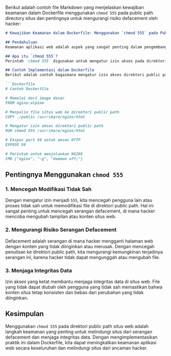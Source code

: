 Berikut adalah contoh file Markdown yang menjelaskan kewajiban keamanan dalam Dockerfile menggunakan `chmod 555` pada public path directory situs dan pentingnya untuk mengurangi risiko defacement oleh hacker:

```markdown
# Kewajiban Keamanan dalam Dockerfile: Menggunakan `chmod 555` pada Public Path Directory Situs

## Pendahuluan
Keamanan aplikasi web adalah aspek yang sangat penting dalam pengembangan dan operasi situs web. Salah satu langkah sederhana namun efektif untuk meningkatkan keamanan adalah dengan mengatur izin akses direktori public path menggunakan perintah `chmod 555`. Langkah ini dapat membantu mengurangi risiko defacement situs web oleh hacker.

## Apa itu `chmod 555`?
Perintah `chmod 555` digunakan untuk mengatur izin akses pada direktori atau file sehingga hanya pengguna dengan hak akses tertinggi yang dapat menulis, sementara pengguna lain hanya dapat membaca dan mengeksekusi. Dalam konteks direktori public path situs web, perintah ini memastikan bahwa direktori tersebut hanya dapat diakses untuk membaca dan mengeksekusi, tetapi tidak dapat diubah isinya oleh pengguna lain.

## Contoh Implementasi dalam Dockerfile
Berikut adalah contoh bagaimana mengatur izin akses direktori public path dalam Dockerfile:

```Dockerfile
# Contoh Dockerfile

# Memulai dari image dasar
FROM nginx:alpine

# Menyalin file situs web ke direktori public path
COPY ./public /usr/share/nginx/html

# Mengatur izin akses direktori public path
RUN chmod 555 /usr/share/nginx/html

# Ekspos port 80 untuk akses HTTP
EXPOSE 80

# Perintah untuk menjalankan NGINX
CMD ["nginx", "-g", "daemon off;"]
```

## Pentingnya Menggunakan `chmod 555`
### 1. Mencegah Modifikasi Tidak Sah
Dengan mengatur izin menjadi `555`, kita mencegah pengguna lain atau proses tidak sah untuk memodifikasi file di direktori public path. Hal ini sangat penting untuk mencegah serangan defacement, di mana hacker mencoba mengubah tampilan atau konten situs web.

### 2. Mengurangi Risiko Serangan Defacement
Defacement adalah serangan di mana hacker mengganti halaman web dengan konten yang tidak diinginkan atau merusak. Dengan mencegah penulisan ke direktori public path, kita mengurangi kemungkinan terjadinya serangan ini, karena hacker tidak dapat mengunggah atau mengubah file.

### 3. Menjaga Integritas Data
Izin akses yang ketat membantu menjaga integritas data di situs web. File yang tidak dapat diubah oleh pengguna yang tidak sah memastikan bahwa konten situs tetap konsisten dan bebas dari perubahan yang tidak diinginkan.

## Kesimpulan
Menggunakan `chmod 555` pada direktori public path situs web adalah langkah keamanan yang penting untuk melindungi situs dari serangan defacement dan menjaga integritas data. Dengan mengimplementasikan praktik ini dalam Dockerfile, kita dapat meningkatkan keamanan aplikasi web secara keseluruhan dan melindungi situs dari ancaman hacker.

```
